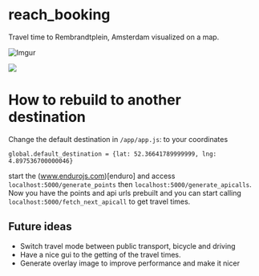 # reach_booking

Travel time to Rembrandtplein, Amsterdam visualized on a map.

![Imgur](http://i.imgur.com/TkCvqru.png)

![](http://i.imgur.com/eVj7qe7.png)

# How to rebuild to another destination
Change the default destination in `/app/app.js`: to your coordinates

```
global.default_destination = {lat: 52.36641789999999, lng: 4.897536700000046}
```

start the (www.endurojs.com)[enduro] and access `localhost:5000/generate_points` then `localhost:5000/generate_apicalls`. Now you have the points and api urls prebuilt and you can start calling `localhost:5000/fetch_next_apicall` to get travel times.

## Future ideas
* Switch travel mode between public transport, bicycle and driving
* Have a nice gui to the getting of the travel times.
* Generate overlay image to improve performance and make it nicer
